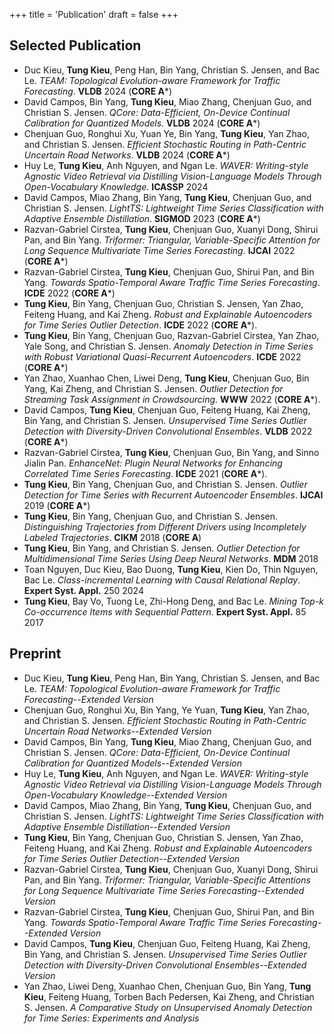+++
title = 'Publication'
draft = false
+++

## Selected Publication
- Duc Kieu, **Tung Kieu**, Peng Han, Bin Yang, Christian S. Jensen, and Bac Le. _TEAM: Topological Evolution-aware Framework for Traffic Forecasting_. **VLDB** 2024 (**CORE A***)
- David Campos, Bin Yang, **Tung Kieu**, Miao Zhang, Chenjuan Guo, and Christian S. Jensen. _QCore: Data-Efficient, On-Device Continual Calibration for Quantized Models_. **VLDB** 2024 (**CORE A***)
- Chenjuan Guo, Ronghui Xu, Yuan Ye, Bin Yang, **Tung Kieu**, Yan Zhao, and Christian S. Jensen. _Efficient Stochastic Routing in Path-Centric Uncertain Road Networks_. **VLDB** 2024 (**CORE A***)
- Huy Le, **Tung Kieu**, Anh Nguyen, and Ngan Le. _WAVER: Writing-style Agnostic Video Retrieval via Distilling Vision-Language Models Through Open-Vocabulary Knowledge_. **ICASSP** 2024
- David Campos, Miao Zhang, Bin Yang, **Tung Kieu**, Chenjuan Guo, and Christian S. Jensen. _LightTS: Lightweight Time Series Classification with Adaptive Ensemble Distillation_. **SIGMOD** 2023 (**CORE A***)
- Razvan-Gabriel Cirstea, **Tung Kieu**, Chenjuan Guo, Xuanyi Dong, Shirui Pan, and Bin Yang. _Triformer: Triangular, Variable-Specific Attention for Long Sequence Multivariate Time Series Forecasting_. **IJCAI** 2022 (**CORE A***)
- Razvan-Gabriel Cirstea, **Tung Kieu**, Chenjuan Guo, Shirui Pan, and Bin Yang. _Towards Spatio-Temporal Aware Traffic Time Series Forecasting_. **ICDE** 2022 (**CORE A***)
- **Tung Kieu**, Bin Yang, Chenjuan Guo, Christian S. Jensen, Yan Zhao, Feiteng Huang, and Kai Zheng. _Robust and Explainable Autoencoders for Time Series Outlier Detection_. **ICDE** 2022 (**CORE A***).
- **Tung Kieu**, Bin Yang, Chenjuan Guo, Razvan-Gabriel Cirstea, Yan Zhao, Yale Song, and Christian S. Jensen. _Anomaly Detection in Time Series with Robust Variational Quasi-Recurrent Autoencoders_. **ICDE** 2022 (**CORE A***)
- Yan Zhao, Xuanhao Chen, Liwei Deng, **Tung Kieu**, Chenjuan Guo, Bin Yang, Kai Zheng, and Christian S. Jensen. _Outlier Detection for Streaming Task Assignment in Crowdsourcing_. **WWW** 2022 (**CORE A***).
- David Campos, **Tung Kieu**, Chenjuan Guo, Feiteng Huang, Kai Zheng, Bin Yang, and Christian S. Jensen. _Unsupervised Time Series Outlier Detection with Diversity-Driven Convolutional Ensembles_. **VLDB** 2022 (**CORE A***)
- Razvan-Gabriel Cirstea, **Tung Kieu**, Chenjuan Guo, Bin Yang, and Sinno Jialin Pan. _EnhanceNet: Plugin Neural Networks for Enhancing Correlated Time Series Forecasting_. **ICDE** 2021 (**CORE A***).
- **Tung Kieu**, Bin Yang, Chenjuan Guo, and Christian S. Jensen. _Outlier Detection for Time Series with Recurrent Autoencoder Ensembles_. **IJCAI** 2019 (**CORE A***)
- **Tung Kieu**, Bin Yang, Chenjuan Guo, and Christian S. Jensen. _Distinguishing Trajectories from Different Drivers using Incompletely Labeled Trajectories_. **CIKM** 2018 (**CORE A**)
- **Tung Kieu**, Bin Yang, and Christian S. Jensen. _Outlier Detection for Multidimensional Time Series Using Deep Neural Networks_. **MDM** 2018
- Toan Nguyen, Duc Kieu, Bao Duong, **Tung Kieu**, Kien Do, Thin Nguyen, Bac Le. _Class-incremental Learning with Causal Relational Replay_. **Expert Syst. Appl.** 250 2024
- **Tung Kieu**, Bay Vo, Tuong Le, Zhi-Hong Deng, and Bac Le. _Mining Top-k Co-occurrence Items with Sequential Pattern_. **Expert Syst. Appl.** 85 2017


## Preprint
- Duc Kieu, **Tung Kieu**, Peng Han, Bin Yang, Christian S. Jensen, and Bac Le. _TEAM: Topological Evolution-aware Framework for Traffic Forecasting--Extended Version_
- Chenjuan Guo, Ronghui Xu, Bin Yang, Ye Yuan, **Tung Kieu**, Yan Zhao, and Christian S. Jensen. *Efficient Stochastic Routing in Path-Centric Uncertain Road Networks--Extended Version*
- David Campos, Bin Yang, **Tung Kieu**, Miao Zhang, Chenjuan Guo, and Christian S. Jensen. _QCore: Data-Efficient, On-Device Continual Calibration for Quantized Models--Extended Version_
- Huy Le, **Tung Kieu**, Anh Nguyen, and Ngan Le. _WAVER: Writing-style Agnostic Video Retrieval via Distilling Vision-Language Models Through Open-Vocabulary Knowledge--Extended Version_
- David Campos, Miao Zhang, Bin Yang, **Tung Kieu**, Chenjuan Guo, and Christian S. Jensen. _LightTS: Lightweight Time Series Classification with Adaptive Ensemble Distillation--Extended Version_
- **Tung Kieu**, Bin Yang, Chenjuan Guo, Christian S. Jensen, Yan Zhao, Feiteng Huang, and Kai Zheng. _Robust and Explainable Autoencoders for Time Series Outlier Detection--Extended Version_
- Razvan-Gabriel Cirstea, **Tung Kieu**, Chenjuan Guo, Xuanyi Dong, Shirui Pan, and Bin Yang. _Triformer: Triangular, Variable-Specific Attentions for Long Sequence Multivariate Time Series Forecasting--Extended Version_
- Razvan-Gabriel Cirstea, **Tung Kieu**, Chenjuan Guo, Shirui Pan, and Bin Yang. _Towards Spatio-Temporal Aware Traffic Time Series Forecasting--Extended Version_ 
- David Campos, **Tung Kieu**, Chenjuan Guo, Feiteng Huang, Kai Zheng, Bin Yang, and Christian S. Jensen. _Unsupervised Time Series Outlier Detection with Diversity-Driven Convolutional Ensembles--Extended Version_
- Yan Zhao, Liwei Deng, Xuanhao Chen, Chenjuan Guo, Bin Yang, **Tung Kieu**, Feiteng Huang, Torben Bach Pedersen, Kai Zheng, and Christian S. Jensen. _A Comparative Study on Unsupervised Anomaly Detection for Time Series: Experiments and Analysis_